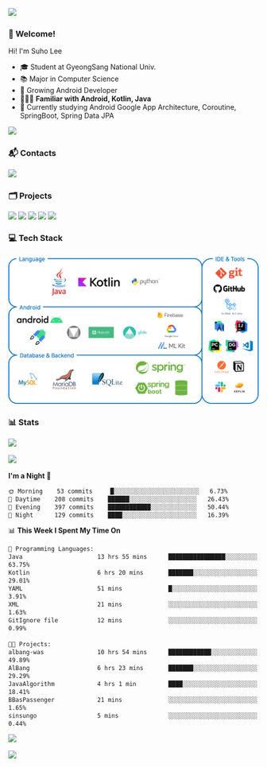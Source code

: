 ![](https://capsule-render.vercel.app/api?type=waving&color=93A9D1&section=header&height=200&text=Lee%20Suho&fontColor=black&fontSize=50&fontAlignY=30)

### 👋 Welcome!
Hi! I'm Suho Lee
- 🎓 Student at GyeongSang National Univ.
- 📚 Major in Computer Science
- 🌱 Growing Android Developer
- 👨🏻‍💻 **Familiar with Android, Kotlin, Java**
- 🤔 Currently studying Android Google App Architecture, Coroutine, SpringBoot, Spring Data JPA

[![](https://hits.seeyoufarm.com/api/count/incr/badge.svg?url=https%3A%2F%2Fgithub.com%2Fleesh96&count_bg=%238BD951&title_bg=%236E6E6E&icon=github.svg&icon_color=%23FFFFFF&title=Hits%21&edge_flat=false)](https://github.com/leesh96)

### 📬 Contacts
[![](https://img.shields.io/badge/Gmail-D14836?style=for-the-badge&logo=Gmail&logoColor=white&link=suho2718@gmail.com)](mailto:lksy1294@gmail.com)

### 🗂 Projects
[![](https://github-readme-stats.vercel.app/api/pin/?username=PeopleAndService&repo=BBasPassenger-Android&hide_border=true&border_radius=10&theme=blueberry&show_owner=false)](https://github.com/PeopleAndService/BBasPassenger-Android)
[![](https://github-readme-stats.vercel.app/api/pin/?username=Dynamic-LAB&repo=sinsungo_android&hide_border=true&border_radius=10&theme=blueberry&show_owner=false)](https://github.com/Dynamic-LAB/sinsungo_android)
[![](https://github-readme-stats.vercel.app/api/pin/?username=Yg323&repo=app_anima&hide_border=true&border_radius=10&theme=blueberry&show_owner=false)](https://github.com/Yg323/app_anima)
[![](https://github-readme-stats.vercel.app/api/pin/?username=leesh96&repo=Memorythm&hide_border=true&border_radius=10&theme=blueberry&show_owner=false)](https://github.com/leesh96/Memorythm)
[![](https://github-readme-stats.vercel.app/api/pin/?username=leesh96&repo=Petlog&hide_border=true&border_radius=10&theme=blueberry&show_owner=false)](https://github.com/leesh96/Petlog)

### 💻 Tech Stack
![](/img/techstack.png)

### 📊 Stats
[![](https://github-readme-stats.vercel.app/api/?username=leesh96&theme=blueberry&show_icons=true&hide_border=true&count_private=true&border_radius=10&include_all_commits=true)](https://github.com/leesh96?tab=repositories)

[![](https://github-profile-trophy.vercel.app/?username=leesh96&theme=chalk&title=Commits,Issues,PullRequest,Repositories&margin-w=10&no-frame=true)](https://github.com/leesh96?tab=repositories)

<!--START_SECTION:waka-->
**I'm a Night 🦉** 

```text
🌞 Morning    53 commits     █░░░░░░░░░░░░░░░░░░░░░░░░   6.73% 
🌆 Daytime    208 commits    ██████░░░░░░░░░░░░░░░░░░░   26.43% 
🌃 Evening    397 commits    ████████████░░░░░░░░░░░░░   50.44% 
🌙 Night      129 commits    ████░░░░░░░░░░░░░░░░░░░░░   16.39%

```


📊 **This Week I Spent My Time On** 

```text
💬 Programming Languages: 
Java                     13 hrs 55 mins      ████████████████░░░░░░░░░   63.75% 
Kotlin                   6 hrs 20 mins       ███████░░░░░░░░░░░░░░░░░░   29.01% 
YAML                     51 mins             █░░░░░░░░░░░░░░░░░░░░░░░░   3.91% 
XML                      21 mins             ░░░░░░░░░░░░░░░░░░░░░░░░░   1.63% 
GitIgnore file           12 mins             ░░░░░░░░░░░░░░░░░░░░░░░░░   0.99%

🐱‍💻 Projects: 
albang-was               10 hrs 54 mins      ████████████░░░░░░░░░░░░░   49.89% 
AlBang                   6 hrs 23 mins       ███████░░░░░░░░░░░░░░░░░░   29.29% 
JavaAlgorithm            4 hrs 1 min         ████░░░░░░░░░░░░░░░░░░░░░   18.41% 
BBasPassenger            21 mins             ░░░░░░░░░░░░░░░░░░░░░░░░░   1.65% 
sinsungo                 5 mins              ░░░░░░░░░░░░░░░░░░░░░░░░░   0.44%

```


<!--END_SECTION:waka-->

[![](https://github-readme-solvedac.hyp3rflow.vercel.app/api/?handle=suho2718)](https://solved.ac/profile/suho2718)

![](https://capsule-render.vercel.app/api?type=waving&color=93A9D1&section=footer&height=200)
